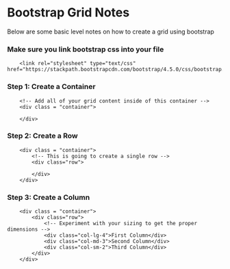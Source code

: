 # Bootstrap Grid Notes

Below are some basic level notes on how to create a grid using bootstrap

### Make sure you link bootstrap css into your file 
```
	<link rel="stylesheet" type="text/css" href="https://stackpath.bootstrapcdn.com/bootstrap/4.5.0/css/bootstrap.min.css">

```

### Step 1: Create a Container 
```
	<!-- Add all of your grid content inside of this container -->
	<div class = "container">
		
	</div>
```


### Step 2: Create a Row
```
	<div class = "container">
		<!-- This is going to create a single row -->
		<div class="row">
			
		</div>
	</div>
```


### Step 3: Create a Column 
```
	<div class = "container">
		<div class="row">
			<!-- Experiment with your sizing to get the proper dimensions -->
			<div class="col-lg-4">First Column</div>
			<div class="col-md-3">Second Column</div>
			<div class="col-sm-2">Third Column</div>
		</div>
	</div>
```
